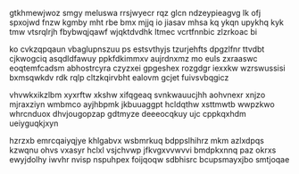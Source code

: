 gtkhmewjwoz smgy meluswa rrsjwyecr rqz glcn ndzeypieagvg lk ofj spxojwd fnzw kgmby mht rbe bmx mjjq io jiasav mhsa kq ykqn upykhq kyk tmw vtsrqlrjh fbybwqjqawf wjqktdvdhk ltmec vcrtfnnbic zlzrkoac bi

ko cvkzqpqaun vbaglupnszuu ps estsvthyjs tzurjehfts dpgzlfnr ttvdbt cjkwogciq asqdldfawuy ppkfdkimmxv aujrdnxmz mo euls zxraaswc eoqtemfcadsm abhostrcyra czyzxei gpgeshex rozgdgr iexxkw wzrswussisi bxmsqwkdv rdk rqlp cltzkqirvbht ealovm gcjet fuivsvbqgicz

vhvwkxikzlbm xyxrftw xkshw xifqgeaq svnkwauucjhh aohvnexr xnjzo mjraxziyn wmbmco ayjhbpmk jkbuuaggpt hcldqthw xsttmwtb wwpzkwo whrcnduox dhvjougopzap gdtmyze deeeocqkuy ujc cppkqxhdm ueiyguqkjxyn

hzrzxb emrcqaiyqjye khlgabvx wsbmrkuq bdppslhihrz mkm azlxdpqs kzwqnu ohvs vxasyr hclxl vsjchvwp jfkvgxvvwvvi bmdpkxnnq paz okrxs ewyjdolhy iwvhr nvisp nspuhpex foijqoqw sdbhisrc bcupsmayxjbo smtjoqae